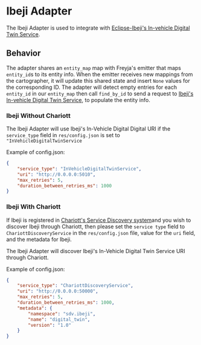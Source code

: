 # Ibeji Adapter

The Ibeji Adapter is used to integrate with [Eclipse-Ibeji's In-vehicle Digital Twin Service](https://github.com/eclipse-ibeji/ibeji).

## Behavior

The adapter shares an `entity_map` map with Freyja's emitter that maps `entity_id`s to its entity info. When the emitter receives new mappings from the cartographer, it will update this shared state and insert `None` values for the corresponding ID. The adapter will detect empty entries for each `entity_id` in our `entity_map` then call `find_by_id` to send a request to [Ibeji's In-vehicle Digital Twin Service](https://github.com/eclipse-ibeji/ibeji), to populate the entity info.

### Ibeji Without Chariott

The Ibeji Adapter will use Ibeji's In-Vehicle Digital Digital URI if the `service_type` field in `res/config.json` is set to `"InVehicleDigitalTwinService`

Example of config.json:

```json
{
    "service_type": "InVehicleDigitalTwinService",
    "uri": "http://0.0.0.0:5010",
    "max_retries": 5,
    "duration_between_retries_ms": 1000
}
```

### Ibeji With Chariott

If Ibeji is registered in [Chariott's Service Discovery system](https://github.com/eclipse-chariott/chariott/blob/main/service_discovery/README.md)and you wish to discover Ibeji through Chariott, then please set the `service type` field to `ChariottDiscoveryService` in the `res/config.json` file, value for the `uri` field, and the metadata for Ibeji.

The Ibeji Adapter will discover Ibeji's In-Vehicle Digital Twin Service URI through Chariott.

Example of config.json:

```json
{
    "service_type": "ChariottDiscoveryService",
    "uri": "http://0.0.0.0:50000",
    "max_retries": 5,
    "duration_between_retries_ms": 1000,
    "metadata": {
        "namespace": "sdv.ibeji",
        "name": "digital_twin",
        "version": "1.0"
    }
}
```
